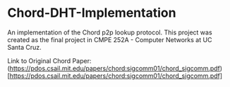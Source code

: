 # Chord-DHT-Implementation
An implementation of the Chord p2p lookup protocol. This project was created as the final project in CMPE 252A - Computer Networks at UC Santa Cruz.

Link to Original Chord Paper: (https://pdos.csail.mit.edu/papers/chord:sigcomm01/chord_sigcomm.pdf)[https://pdos.csail.mit.edu/papers/chord:sigcomm01/chord_sigcomm.pdf]

